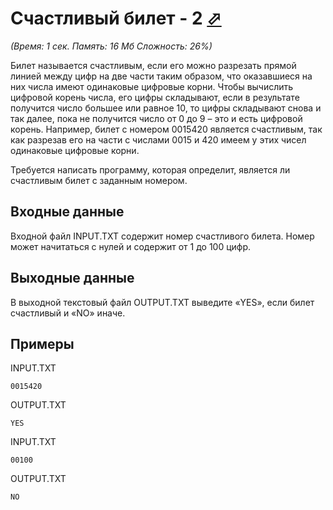 # Счастливый билет - 2 [⬀](https://acmp.ru/index.asp?main=task&id_task=164)

*(Время: 1 сек. Память: 16 Мб Сложность: 26%)*

Билет называется счастливым, если его можно разрезать прямой линией между цифр на две части таким образом, что оказавшиеся на них числа имеют одинаковые цифровые корни. Чтобы вычислить цифровой корень числа, его цифры складывают, если в результате получится число большее или равное 10, то цифры складывают снова и так далее, пока не получится число от 0 до 9 – это и есть цифровой корень. Например, билет с номером 0015420 является счастливым, так как разрезав его на части с числами 0015 и 420 имеем у этих чисел одинаковые цифровые корни.

Требуется написать программу, которая определит, является ли счастливым билет с заданным номером.

## Входные данные
Входной файл INPUT.TXT содержит номер счастливого билета. Номер может начитаться с нулей и содержит от 1 до 100 цифр.

## Выходные данные
В выходной текстовый файл OUTPUT.TXT выведите «YES», если билет счастливый и «NO» иначе.

## Примеры

INPUT.TXT	
```
0015420
```

OUTPUT.TXT
```
YES
```

INPUT.TXT
```
00100
```
OUTPUT.TXT
```
NO
```
